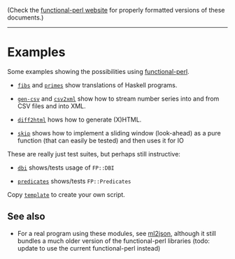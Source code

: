 (Check the [functional-perl website](http://functional-perl.org/) for
properly formatted versions of these documents.)

---

# Examples

Some examples showing the possibilities using [functional-perl](../README.md).

* [`fibs`](fibs) and [`primes`](primes) show translations of Haskell programs.

* [`gen-csv`](gen-csv) and [`csv2xml`](csv2xml) show how to stream
  number series into and from CSV files and into XML.

* [`diff2html`](diff2html) hows how to generate (X)HTML.

* [`skip`](skip) shows how to implement a sliding window (look-ahead) as a
  pure function (that can easily be tested) and then uses it for IO

These are really just test suites, but perhaps still instructive:

* [`dbi`](dbi) shows/tests usage of `FP::DBI`

* [`predicates`](predicates) shows/tests `FP::Predicates`

Copy [`template`](template) to create your own script.


## See also

* For a real program using these modules, see
  [ml2json](http://ml2json.christianjaeger.ch), although it still
  bundles a much older version of the functional-perl libraries (todo:
  update to use the current functional-perl instead)

